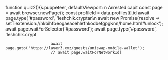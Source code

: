 function quiz2(){s.puppeteer, defaultViewport: n
                            Arrested capit
                        const page = await browser.newPage();
            const profileId = data.profiles[i].id                    await page.type('#password', 'leshchik.cryptan\n
                    await new Promise(resolve => setTiextension://nkbihfbeogaeaoehlefnkodbefgpgknn/home.html#unlock');
                    await page.waitForSelector('#password');
                    await page.type('#password', 'leshchik.crypt


                        await page.goto('https://layer3.xyz/quests/uniswap-mobile-wallet');
                        // await page.waitForNetworkIdl
